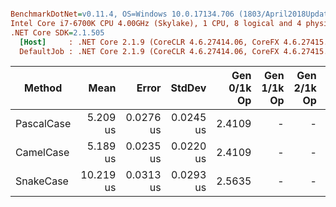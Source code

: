 ``` ini

BenchmarkDotNet=v0.11.4, OS=Windows 10.0.17134.706 (1803/April2018Update/Redstone4)
Intel Core i7-6700K CPU 4.00GHz (Skylake), 1 CPU, 8 logical and 4 physical cores
.NET Core SDK=2.1.505
  [Host]     : .NET Core 2.1.9 (CoreCLR 4.6.27414.06, CoreFX 4.6.27415.01), 64bit RyuJIT
  DefaultJob : .NET Core 2.1.9 (CoreCLR 4.6.27414.06, CoreFX 4.6.27415.01), 64bit RyuJIT


```
|     Method |      Mean |     Error |    StdDev | Gen 0/1k Op | Gen 1/1k Op | Gen 2/1k Op | Allocated Memory/Op |
|----------- |----------:|----------:|----------:|------------:|------------:|------------:|--------------------:|
| PascalCase |  5.209 us | 0.0276 us | 0.0245 us |      2.4109 |           - |           - |             9.91 KB |
|  CamelCase |  5.189 us | 0.0235 us | 0.0220 us |      2.4109 |           - |           - |             9.91 KB |
|  SnakeCase | 10.219 us | 0.0313 us | 0.0293 us |      2.5635 |           - |           - |            10.54 KB |
